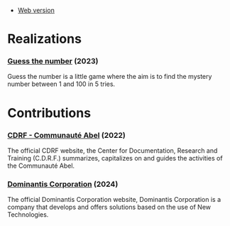 - [Web version](https://itsjeanem.github.io/realization-contribution)

# Realizations

### [Guess the number](https://itsjeanem.github.io/Guess-the-number) (2023)

Guess the number is a little game where the aim is to find the mystery number between 1 and 100 in 5 tries.

# Contributions

### [CDRF - Communauté Abel](https://cdrf-communauteabel.com) (2022)

The official CDRF website, the Center for Documentation, Research and Training (C.D.R.F.) summarizes, capitalizes on and guides the activities of the Communauté Abel.

### [Dominantis Corporation](https://www.dominantiscorporation.com) (2024)

The official Dominantis Corporation website, Dominantis Corporation is a company that develops and offers solutions based on the use of New Technologies.
